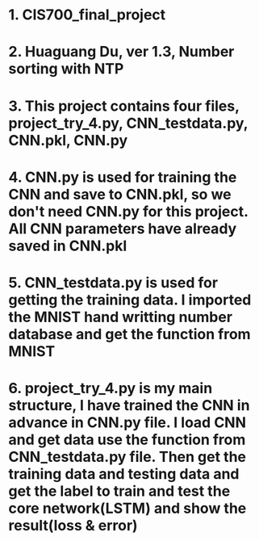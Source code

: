 # 1. CIS700_final_project
# 2. Huaguang Du, ver 1.3, Number sorting with NTP 
# 3. This project contains four files, project_try_4.py, CNN_testdata.py, CNN.pkl, CNN.py
# 4. CNN.py is used for training the CNN and save to CNN.pkl, so we don't need CNN.py for this project. All CNN parameters have already saved in CNN.pkl
# 5. CNN_testdata.py is used for getting the training data. I imported the MNIST hand writting number database and get the function from MNIST
# 6. project_try_4.py is my main structure, I have trained the CNN in advance in CNN.py file. I load CNN and get data use the function from CNN_testdata.py file. Then get the training data and testing data and get the label to train and test the core network(LSTM) and show the result(loss & error)
